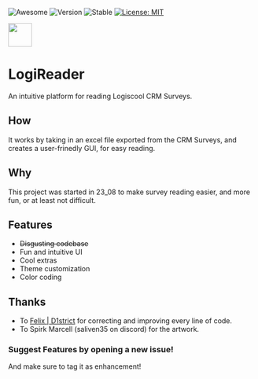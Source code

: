 ![Awesome](https://cdn.jsdelivr.net/gh/sindresorhus/awesome@d7305f38d29fed78fa85652e3a63e154dd8e8829/media/badge.svg)
![Version](https://img.shields.io/badge/Version-0.2.0-blue.svg?cacheSeconds=2592000)
![Stable](https://img.shields.io/badge/Unreleased-red.svg?cacheSeconds=2592000)
[![License: MIT](https://img.shields.io/badge/License-MIT-green.svg)](https://github.com/AdyStudios/LogiReader/blob/main/LICENSE)


<img src="https://github.com/AdyStudios/LogiReader/assets/74962285/2aa8b625-2cde-4245-911f-aa6d8e95945c" width="48">


# LogiReader
An intuitive platform for reading Logiscool CRM Surveys.

## How
It works by taking in an excel file exported from the CRM Surveys, and creates a user-frinedly GUI, for easy reading.

## Why
This project was started in 23_08 to make survey reading easier, and more fun, or at least not difficult.

## Features
- ~~Disgusting codebase~~
- Fun and intuitive UI
- Cool extras
- Theme customization
- Color coding

## Thanks
- To [Felix | D1strict](https://github.com/felix-d1strict) for correcting and improving every line of code.
- To Spirk Marcell (saliven35 on discord) for the artwork.

### Suggest Features by opening a new issue!
And make sure to tag it as enhancement!
